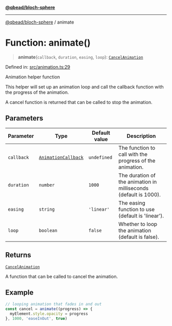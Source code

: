 [**@qbead/bloch-sphere**](../index.md)

***

[@qbead/bloch-sphere](../index.md) / animate

# Function: animate()

> **animate**(`callback`, `duration`, `easing`, `loop`): [`CancelAnimation`](../type-aliases/CancelAnimation.md)

Defined in: [src/animation.ts:29](https://github.com/qbead/bloch-sphere/blob/9ff2dae0481f00679728b83f1e83d06a69a548d1/src/animation.ts#L29)

Animation helper function

This helper will set up an animation loop and call the callback function
with the progress of the animation.

A cancel function is returned that can be called to stop the animation.

## Parameters

| Parameter | Type | Default value | Description |
| ------ | ------ | ------ | ------ |
| `callback` | [`AnimationCallback`](../type-aliases/AnimationCallback.md) | `undefined` | The function to call with the progress of the animation. |
| `duration` | `number` | `1000` | The duration of the animation in milliseconds (default is 1000). |
| `easing` | `string` | `'linear'` | The easing function to use (default is 'linear'). |
| `loop` | `boolean` | `false` | Whether to loop the animation (default is false). |

## Returns

[`CancelAnimation`](../type-aliases/CancelAnimation.md)

A function that can be called to cancel the animation.

## Example

```ts
// looping animation that fades in and out
const cancel = animate((progress) => {
  myElement.style.opacity = progress
}, 1000, 'easeInOut', true)
```
